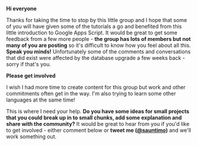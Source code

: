 **Hi everyone**

Thanks for taking the time to stop by this little group and I hope that some of you will have given some of the tutorials a go and benefited from this little introduction to Google Apps Script. It would be great to get some feedback from a few more people - **the group has lots of members but not many of you are posting** so it's difficult to know how you feel about all this. **Speak you minds!** Unfortunately some of the comments and conversations that did exist were affected by the database upgrade a few weeks back - sorry if that's you.

**Please get involved**

I wish I had more time to create content for this group but work and other commitments often get in the way. I'm also trying to learn some other languages at the same time! 

This is where I need your help. **Do you have some ideas for small projects that you could break up in to small chunks, add some explanation and share with the community?** It would be great to hear from you if you'd like to get involved - either comment below or **tweet me ([@sauntimo][1])** and we'll work something out. 


  [1]: http://twitter.com/sauntimo "@sauntimo on Twitter"